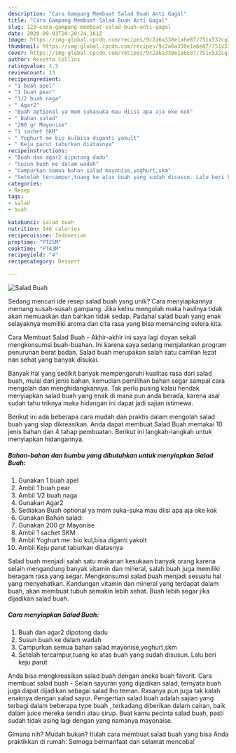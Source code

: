 ```yaml
---
description: "Cara Gampang Membuat Salad Buah Anti Gagal"
title: "Cara Gampang Membuat Salad Buah Anti Gagal"
slug: 123-cara-gampang-membuat-salad-buah-anti-gagal
date: 2020-09-03T20:20:24.161Z
image: https://img-global.cpcdn.com/recipes/9c2a6a338e1a6e87/751x532cq70/salad-buah-foto-resep-utama.jpg
thumbnail: https://img-global.cpcdn.com/recipes/9c2a6a338e1a6e87/751x532cq70/salad-buah-foto-resep-utama.jpg
cover: https://img-global.cpcdn.com/recipes/9c2a6a338e1a6e87/751x532cq70/salad-buah-foto-resep-utama.jpg
author: Rosetta Collins
ratingvalue: 3.5
reviewcount: 13
recipeingredient:
- "1 buah apel"
- "1 buah pear"
- "1/2 buah naga"
- " Agar2"
- "Buah optional ya mom sukasuka mau diisi apa aja oke kok"
- " Bahan salad"
- "200 gr Mayonise"
- "1 sachet SKM"
- " Yoghurt me bio kulbisa diganti yakult"
- " Keju parut taburkan diatasnya"
recipeinstructions:
- "Buah dan agar2 dipotong dadu"
- "Susun buah ke dalam wadah"
- "Campurkan semua bahan salad mayonise,yoghurt,skm"
- "Setelah tercampur,tuang ke atas buah yang sudah disusun. Lalu beri keju parut"
categories:
- Resep
tags:
- salad
- buah

katakunci: salad buah 
nutrition: 146 calories
recipecuisine: Indonesian
preptime: "PT25M"
cooktime: "PT43M"
recipeyield: "4"
recipecategory: Dessert

---
```



![Salad Buah](https://img-global.cpcdn.com/recipes/9c2a6a338e1a6e87/751x532cq70/salad-buah-foto-resep-utama.jpg)

Sedang mencari ide resep salad buah yang unik? Cara menyiapkannya memang susah-susah gampang. Jika keliru mengolah maka hasilnya tidak akan memuaskan dan bahkan tidak sedap. Padahal salad buah yang enak selayaknya memiliki aroma dan cita rasa yang bisa memancing selera kita.

Cara Membuat Salad Buah - Akhir-akhir ini saya lagi doyan sekali mengkonsumsi buah-buahan. Ini karena saya sedang menjalankan program penurunan berat badan. Salad buah merupakan salah satu camilan lezat nan sehat yang banyak disukai.

Banyak hal yang sedikit banyak mempengaruhi kualitas rasa dari salad buah, mulai dari jenis bahan, kemudian pemilihan bahan segar sampai cara mengolah dan menghidangkannya. Tak perlu pusing kalau hendak menyiapkan salad buah yang enak di mana pun anda berada, karena asal sudah tahu triknya maka hidangan ini dapat jadi sajian istimewa.


Berikut ini ada beberapa cara mudah dan praktis dalam mengolah salad buah yang siap dikreasikan. Anda dapat membuat Salad Buah memakai 10 jenis bahan dan 4 tahap pembuatan. Berikut ini langkah-langkah untuk menyiapkan hidangannya.

<!--inarticleads1-->

##### Bahan-bahan dan bumbu yang dibutuhkan untuk menyiapkan Salad Buah:

1. Gunakan 1 buah apel
1. Ambil 1 buah pear
1. Ambil 1/2 buah naga
1. Gunakan  Agar2
1. Sediakan Buah optional ya mom suka-suka mau diisi apa aja oke kok
1. Gunakan  Bahan salad:
1. Gunakan 200 gr Mayonise
1. Ambil 1 sachet SKM
1. Ambil  Yoghurt me: bio kul,bisa diganti yakult
1. Ambil  Keju parut taburkan diatasnya


Salad buah menjadi salah satu makanan kesukaan banyak orang karena selain mengandung banyak vitamin dan mineral, salah buah juga memiliki beragam rasa yang segar. Mengkonsumsi salad buah menjadi sesuatu hal yang menyehatkan. Kandungan vitamin dan mineral yang terdapat dalam buah, akan membuat tubuh semakin lebih sehat. Buah lebih segar jika dijadikan salad buah. 

<!--inarticleads2-->

##### Cara menyiapkan Salad Buah:

1. Buah dan agar2 dipotong dadu
1. Susun buah ke dalam wadah
1. Campurkan semua bahan salad mayonise,yoghurt,skm
1. Setelah tercampur,tuang ke atas buah yang sudah disusun. Lalu beri keju parut


Anda bisa mengkreasikan salad buah dengan aneka buah favorit. Cara membuat salad buah - Selain sayuran yang dijadikan salad, ternyata buah juga dapat dijadikan sebagai salad lho teman. Rasanya pun juga tak kalah enaknya dengan salad sayur. Pengertian salad buah adalah sajian yang terbagi dalam beberapa type buah , terkadang diberikan dalam cairan, baik dalam juice mereka sendiri atau sirup. Buat kamu pecinta salad buah, pasti sudah tidak asing lagi dengan yang namanya mayonaise. 

Gimana nih? Mudah bukan? Itulah cara membuat salad buah yang bisa Anda praktikkan di rumah. Semoga bermanfaat dan selamat mencoba!
